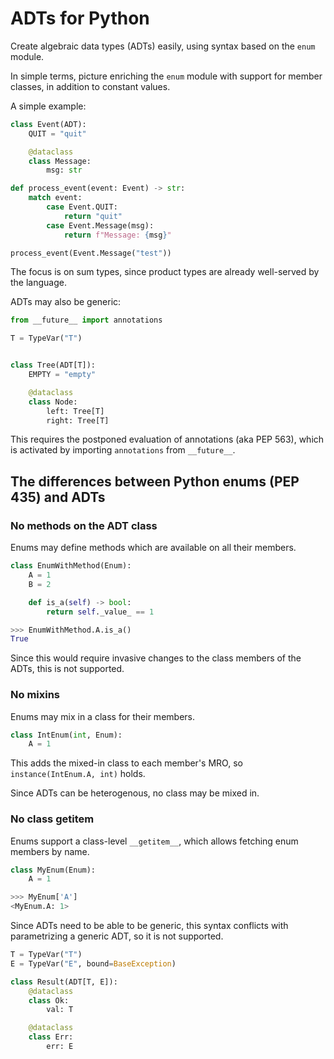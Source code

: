 # ADTs for Python

Create algebraic data types (ADTs) easily, using syntax based on the `enum` module.

In simple terms, picture enriching the `enum` module with support for member classes, in addition to constant values.

A simple example:

```python
class Event(ADT):
    QUIT = "quit"

    @dataclass
    class Message:
        msg: str

def process_event(event: Event) -> str:
    match event:
        case Event.QUIT:
            return "quit"
        case Event.Message(msg):
            return f"Message: {msg}"

process_event(Event.Message("test"))
```

The focus is on sum types, since product types are already well-served by the language.

ADTs may also be generic:

```python
from __future__ import annotations

T = TypeVar("T")


class Tree(ADT[T]):
    EMPTY = "empty"

    @dataclass
    class Node:
        left: Tree[T]
        right: Tree[T]
```

This requires the postponed evaluation of annotations (aka PEP 563), which is activated by importing `annotations` from `__future__`.

## The differences between Python enums (PEP 435) and ADTs

### No methods on the ADT class

Enums may define methods which are available on all their members.

```python
class EnumWithMethod(Enum):
    A = 1
    B = 2

    def is_a(self) -> bool:
        return self._value_ == 1

>>> EnumWithMethod.A.is_a()
True
```

Since this would require invasive changes to the class members of the ADTs, this is not supported.

### No mixins

Enums may mix in a class for their members.

```python
class IntEnum(int, Enum):
    A = 1
```

This adds the mixed-in class to each member's MRO, so `instance(IntEnum.A, int)` holds.

Since ADTs can be heterogenous, no class may be mixed in.

### No class getitem

Enums support a class-level `__getitem__`, which allows fetching enum members by name.

```python
class MyEnum(Enum):
    A = 1

>>> MyEnum['A']
<MyEnum.A: 1>
```

Since ADTs need to be able to be generic, this syntax conflicts with parametrizing a generic ADT, so it is not supported.

```python
T = TypeVar("T")
E = TypeVar("E", bound=BaseException)

class Result(ADT[T, E]):
    @dataclass
    class Ok:
        val: T

    @dataclass
    class Err:
        err: E
```
